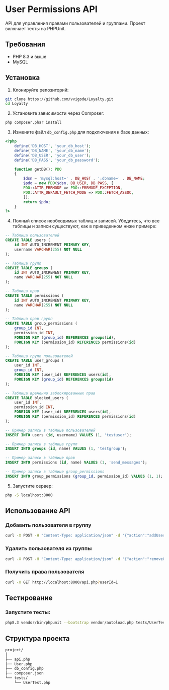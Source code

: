# User Permissions API

API для управления правами пользователей и группами. Проект включает тесты на PHPUnit.

## Требования

- PHP 8.3 и выше
- MySQL

## Установка

1. Клонируйте репозиторий:

```sh
git clone https://github.com/vvigode/Loyalty.git
cd Loyalty
```

2. Установите зависимости через Composer:

```sh
php composer.phar install
```

3. Измените файл `db_config.php` для подключения к базе данных:

```php
<?php
    define('DB_HOST', 'your_db_host');
    define('DB_NAME', 'your_db_name');
    define('DB_USER', 'your_db_user');
    define('DB_PASS', 'your_db_password');

    function getDB(): PDO
    {
        $dsn = 'mysql:host=' . DB_HOST . ';dbname=' . DB_NAME;
        $pdo = new PDO($dsn, DB_USER, DB_PASS, [
        PDO::ATTR_ERRMODE => PDO::ERRMODE_EXCEPTION,
        PDO::ATTR_DEFAULT_FETCH_MODE => PDO::FETCH_ASSOC,
        ]);
        return $pdo;
    }
?>
```

4. Полный список необходимых таблиц и записей.
Убедитесь, что все таблицы и записи существуют, как в приведенном ниже примере:

```sql
-- Таблица пользователей
CREATE TABLE users (
    id INT AUTO_INCREMENT PRIMARY KEY,
    username VARCHAR(255) NOT NULL
);

-- Таблица групп
CREATE TABLE groups (
    id INT AUTO_INCREMENT PRIMARY KEY,
    name VARCHAR(255) NOT NULL
);

-- Таблица прав
CREATE TABLE permissions (
    id INT AUTO_INCREMENT PRIMARY KEY,
    name VARCHAR(255) NOT NULL
);

-- Таблица прав групп
CREATE TABLE group_permissions (
    group_id INT,
    permission_id INT,
    FOREIGN KEY (group_id) REFERENCES groups(id),
    FOREIGN KEY (permission_id) REFERENCES permissions(id)
);

-- Таблица групп пользователей
CREATE TABLE user_groups (
    user_id INT,
    group_id INT,
    FOREIGN KEY (user_id) REFERENCES users(id),
    FOREIGN KEY (group_id) REFERENCES groups(id)
);

-- Таблица временно заблокированных прав
CREATE TABLE blocked_users (
    user_id INT,
    permission_id INT,
    FOREIGN KEY (user_id) REFERENCES users(id),
    FOREIGN KEY (permission_id) REFERENCES permissions(id)
);

-- Пример записи в таблице пользователей
INSERT INTO users (id, username) VALUES (1, 'testuser');

-- Пример записи в таблице групп
INSERT INTO groups (id, name) VALUES (1, 'testgroup');

-- Пример записи в таблице прав
INSERT INTO permissions (id, name) VALUES (1, 'send_messages');

-- Пример записи в таблице group_permissions
INSERT INTO group_permissions (group_id, permission_id) VALUES (1, 1);
```

5. Запустите сервер:

```sh
php -S localhost:8000
```

## Использование API

### Добавить пользователя в группу

```sh
curl -X POST -H "Content-Type: application/json" -d '{"action":"addUserToGroup", "userId":1, "groupId":1}' http://localhost:8000/api.php
```

### Удалить пользователя из группы

```sh
curl -X POST -H "Content-Type: application/json" -d '{"action":"removeUserFromGroup", "userId":1, "groupId":1}' http://localhost:8000/api.php
```

### Получить права пользователя

```sh
curl -X GET http://localhost:8000/api.php?userId=1
```

## Тестирование

### Запустите тесты:

```sh
php8.3 vendor/bin/phpunit --bootstrap vendor/autoload.php tests/UserTest.php
```

## Структура проекта

```txt
project/
│
├── api.php
├── User.php
├── db_config.php
├── composer.json
└── tests/
    └── UserTest.php
```
